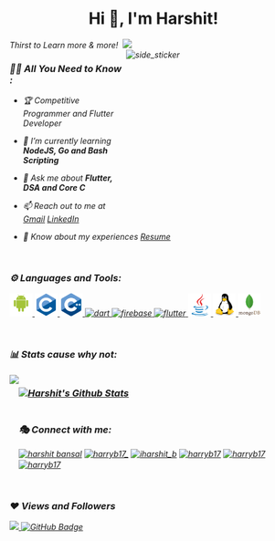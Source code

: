<h1 align="center">Hi 👋, I'm Harshit!</h1>
<p><em>Thirst to Learn more & more! &nbsp<img src="https://media.giphy.com/media/v1.Y2lkPTc5MGI3NjExYnp3Z3B3ODVqdnFrMzI1bm5iYmszbnkxZjVrMWRlcDYzNzVmMXFvMSZlcD12MV9pbnRlcm5hbF9naWZfYnlfaWQmY3Q9cw/Vf3ZKdillTMOOaOho0/giphy.gif" width="30"> 
<img align="right" width=300px height=300px alt="side_sticker" src="https://media.giphy.com/media/v1.Y2lkPTc5MGI3NjExd29nOXR1b2wwZ2F1Y29vdGdua2c5c291bGF0NjBuZmdzc3Z4Z3hvdSZlcD12MV9pbnRlcm5hbF9naWZfYnlfaWQmY3Q9cw/Yc2D1pvDef3vTFOzDr/giphy.gif" />

<h3 align="left">👨‍🎓 All You Need to Know :</h3>

- 🏆 Competitive Programmer and Flutter Developer

- 🌱 I’m currently learning **NodeJS, Go and Bash Scripting**

- 💬 Ask me about **Flutter, DSA and Core C**

- 📫 Reach out to me at [Gmail](bansalharshit55@gmail.com) [LinkedIn](https://www.linkedin.com/in/harshit-bansal-909163227/)

- 📄 Know about my experiences [Resume](https://drive.google.com/file/d/1FDhZ0SuMIvhXFJWkmv2VcK-bcb8eUmsC/view?usp=drive_link)

<br>
<h3 align="left">⚙️ Languages and Tools:</h3>
<p align="left"> <a href="https://developer.android.com" target="_blank" rel="noreferrer"> <img src="https://raw.githubusercontent.com/devicons/devicon/master/icons/android/android-original-wordmark.svg" alt="android" width="40" height="40"/> </a> <a href="https://www.cprogramming.com/" target="_blank" rel="noreferrer"> <img src="https://raw.githubusercontent.com/devicons/devicon/master/icons/c/c-original.svg" alt="c" width="40" height="40"/> </a> <a href="https://www.w3schools.com/cpp/" target="_blank" rel="noreferrer"> <img src="https://raw.githubusercontent.com/devicons/devicon/master/icons/cplusplus/cplusplus-original.svg" alt="cplusplus" width="40" height="40"/> </a> <a href="https://dart.dev" target="_blank" rel="noreferrer"> <img src="https://www.vectorlogo.zone/logos/dartlang/dartlang-icon.svg" alt="dart" width="40" height="40"/> </a> <a href="https://firebase.google.com/" target="_blank" rel="noreferrer"> <img src="https://www.vectorlogo.zone/logos/firebase/firebase-icon.svg" alt="firebase" width="40" height="40"/> </a> <a href="https://flutter.dev" target="_blank" rel="noreferrer"> <img src="https://www.vectorlogo.zone/logos/flutterio/flutterio-icon.svg" alt="flutter" width="40" height="40"/> </a> <a href="https://www.java.com" target="_blank" rel="noreferrer"> <img src="https://raw.githubusercontent.com/devicons/devicon/master/icons/java/java-original.svg" alt="java" width="40" height="40"/> </a> <a href="https://www.linux.org/" target="_blank" rel="noreferrer"> <img src="https://raw.githubusercontent.com/devicons/devicon/master/icons/linux/linux-original.svg" alt="linux" width="40" height="40"/> </a> <a href="https://www.mongodb.com/" target="_blank" rel="noreferrer"> <img src="https://raw.githubusercontent.com/devicons/devicon/master/icons/mongodb/mongodb-original-wordmark.svg" alt="mongodb" width="40" height="40"/> </a> </p>

<br/>
<h3 align="left">📊 Stats cause why not:
<br><br>
<a href="https://github.com/harryboi17">
  <img align="left" src="https://github-readme-stats.vercel.app/api/top-langs/?username=harryboi17&theme=jolly&layout=compact"  height ="175px"  />
  <br>
<a href="https://github.com/harryboi17/github-readme-stats"><img align="center" alt="Harshit's Github Stats" src="https://github-readme-stats.vercel.app/api?username=harryboi17&&theme=jolly&layout=compact" /></a>
</a>
<br>

<br>
<h3 align="left">🎭 Connect with me:</h3>
<p align="left">
<a href="https://linkedin.com/in/harshit bansal" target="blank"><img align="center" src="https://raw.githubusercontent.com/rahuldkjain/github-profile-readme-generator/master/src/images/icons/Social/linked-in-alt.svg" alt="harshit bansal" height="30" width="40" /></a>
<a href="https://twitter.com/harryb17_" target="blank"><img align="center" src="https://raw.githubusercontent.com/rahuldkjain/github-profile-readme-generator/master/src/images/icons/Social/twitter.svg" alt="harryb17_" height="30" width="40" /></a>
<a href="https://instagram.com/iharshit_b" target="blank"><img align="center" src="https://raw.githubusercontent.com/rahuldkjain/github-profile-readme-generator/master/src/images/icons/Social/instagram.svg" alt="iharshit_b" height="30" width="40" /></a>
<a href="https://codeforces.com/profile/harryb17" target="blank"><img align="center" src="https://raw.githubusercontent.com/rahuldkjain/github-profile-readme-generator/master/src/images/icons/Social/codeforces.svg" alt="harryb17" height="30" width="40" /></a>
<a href="https://www.leetcode.com/harryb17" target="blank"><img align="center" src="https://raw.githubusercontent.com/rahuldkjain/github-profile-readme-generator/master/src/images/icons/Social/leet-code.svg" alt="harryb17" height="30" width="40" /></a>
<a href="https://www.codechef.com/users/harryb17" target="blank"><img align="center" src="https://cdn.jsdelivr.net/npm/simple-icons@3.1.0/icons/codechef.svg" alt="harryb17" height="30" width="40" /></a>
</p>

<br>

<h3 align="left">❤ Views and Followers</h3>
<a href="https://github.com/Meghna-DAS/github-profile-views-counter">
<img src="https://komarev.com/ghpvc/?username=harryboi17">
</a>
<a href="https://github.com/harryboi17?tab=followers"><img src="https://img.shields.io/github/followers/harryboi17?label=Followers&style=social" alt="GitHub Badge"></a>

<br>
